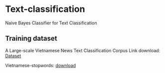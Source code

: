 # Text-classification
Naive Bayes Classifier for Text Classification

## Training dataset
A Large-scale Vietnamese News Text Classification Corpus
Link download: [Dataset](https://github.com/duyvuleo/VNTC/tree/master/Data/10Topics/Ver1.1)

Vietnamese-stopwords: [download](https://github.com/stopwords/vietnamese-stopwords/blob/master/vietnamese-stopwords-dash.txt)



